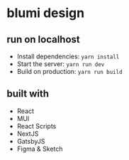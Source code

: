 # blumi design

## run on localhost

- Install dependencies: `yarn install`
- Start the server: `yarn run dev`
- Build on production: `yarn run build`

## built with

- React
- MUI
- React Scripts
- NextJS
- GatsbyJS
- Figma & Sketch
